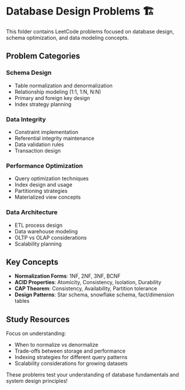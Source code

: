 # Database Design Problems 🏗️

This folder contains LeetCode problems focused on database design, schema optimization, and data modeling concepts.

## Problem Categories

### Schema Design
- Table normalization and denormalization
- Relationship modeling (1:1, 1:N, N:N)
- Primary and foreign key design
- Index strategy planning

### Data Integrity
- Constraint implementation
- Referential integrity maintenance
- Data validation rules
- Transaction design

### Performance Optimization
- Query optimization techniques
- Index design and usage
- Partitioning strategies
- Materialized view concepts

### Data Architecture
- ETL process design
- Data warehouse modeling
- OLTP vs OLAP considerations
- Scalability planning

## Key Concepts

- **Normalization Forms**: 1NF, 2NF, 3NF, BCNF
- **ACID Properties**: Atomicity, Consistency, Isolation, Durability
- **CAP Theorem**: Consistency, Availability, Partition tolerance
- **Design Patterns**: Star schema, snowflake schema, fact/dimension tables

## Study Resources

Focus on understanding:
- When to normalize vs denormalize
- Trade-offs between storage and performance
- Indexing strategies for different query patterns
- Scalability considerations for growing datasets

These problems test your understanding of database fundamentals and system design principles!